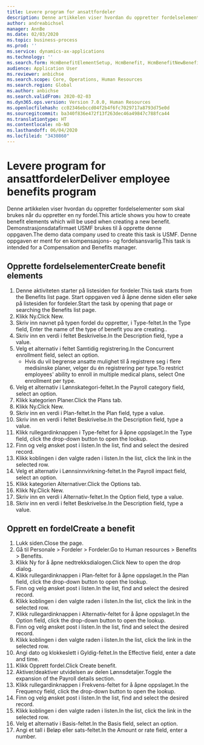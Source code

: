 ```yaml
---
title: Levere program for ansattfordeler
description: Denne artikkelen viser hvordan du oppretter fordelselementer som skal brukes når du oppretter en ny fordel.
author: andreabichsel
manager: AnnBe
ms.date: 02/03/2020
ms.topic: business-process
ms.prod: ''
ms.service: dynamics-ax-applications
ms.technology: ''
ms.search.form: HcmBenefitElementSetup, HcmBenefit, HcmBenefitNewBenefit, HcmBenefitPlanLookup, BenefitWorkspace, HcmBenefitSummaryPart
audience: Application User
ms.reviewer: anbichse
ms.search.scope: Core, Operations, Human Resources
ms.search.region: Global
ms.author: anbichse
ms.search.validFrom: 2020-02-03
ms.dyn365.ops.version: Version 7.0.0, Human Resources
ms.openlocfilehash: cc02346ebccd04f2b4f6fc7029717a8793d75e0d
ms.sourcegitcommit: ba340f836e472f13f263dec46a49847c788fca44
ms.translationtype: HT
ms.contentlocale: nb-NO
ms.lasthandoff: 06/04/2020
ms.locfileid: "3430860"
---
```

# <a name="deliver-employee-benefits-program"></a><span data-ttu-id="7719f-103">Levere program for ansattfordeler</span><span class="sxs-lookup"><span data-stu-id="7719f-103">Deliver employee benefits program</span></span>

<span data-ttu-id="7719f-104">Denne artikkelen viser hvordan du oppretter fordelselementer som skal brukes når du oppretter en ny fordel.</span><span class="sxs-lookup"><span data-stu-id="7719f-104">This article shows you how to create benefit elements which will be used when creating a new benefit.</span></span> <span data-ttu-id="7719f-105">Demonstrasjonsdatafirmaet USMF brukes til å opprette denne oppgaven.</span><span class="sxs-lookup"><span data-stu-id="7719f-105">The demo data company used to create this task is USMF.</span></span> <span data-ttu-id="7719f-106">Denne oppgaven er ment for en kompensasjons- og fordelsansvarlig.</span><span class="sxs-lookup"><span data-stu-id="7719f-106">This task is intended for a Compensation and Benefits manager.</span></span>


## <a name="create-benefit-elements"></a><span data-ttu-id="7719f-107">Opprette fordelselementer</span><span class="sxs-lookup"><span data-stu-id="7719f-107">Create benefit elements</span></span>
1. <span data-ttu-id="7719f-108">Denne aktiviteten starter på listesiden for fordeler.</span><span class="sxs-lookup"><span data-stu-id="7719f-108">This task starts from the Benefits list page.</span></span> <span data-ttu-id="7719f-109">Start oppgaven ved å åpne denne siden eller søke på listesiden for fordeler.</span><span class="sxs-lookup"><span data-stu-id="7719f-109">Start the task by opening that page or searching the Benefits list page.</span></span>
2. <span data-ttu-id="7719f-110">Klikk Ny.</span><span class="sxs-lookup"><span data-stu-id="7719f-110">Click New.</span></span>
3. <span data-ttu-id="7719f-111">Skriv inn navnet på typen fordel du oppretter, i Type-feltet.</span><span class="sxs-lookup"><span data-stu-id="7719f-111">In the Type field, Enter the name of the type of benefit you are creating..</span></span>
4. <span data-ttu-id="7719f-112">Skriv inn en verdi i feltet Beskrivelse.</span><span class="sxs-lookup"><span data-stu-id="7719f-112">In the Description field, type a value.</span></span>
5. <span data-ttu-id="7719f-113">Velg et alternativ i feltet Samtidig registrering.</span><span class="sxs-lookup"><span data-stu-id="7719f-113">In the Concurrent enrollment field, select an option.</span></span>
    * <span data-ttu-id="7719f-114">Hvis du vil begrense ansatte mulighet til å registrere seg i flere medisinske planer, velger du én registrering per type.</span><span class="sxs-lookup"><span data-stu-id="7719f-114">To restrict employees' ability to enroll in multiple medical plans, select One enrollment per type.</span></span>  
6. <span data-ttu-id="7719f-115">Velg et alternativ i Lønnskategori-feltet.</span><span class="sxs-lookup"><span data-stu-id="7719f-115">In the Payroll category field, select an option.</span></span>
7. <span data-ttu-id="7719f-116">Klikk kategorien Planer.</span><span class="sxs-lookup"><span data-stu-id="7719f-116">Click the Plans tab.</span></span>
8. <span data-ttu-id="7719f-117">Klikk Ny.</span><span class="sxs-lookup"><span data-stu-id="7719f-117">Click New.</span></span>
9. <span data-ttu-id="7719f-118">Skriv inn en verdi i Plan-feltet.</span><span class="sxs-lookup"><span data-stu-id="7719f-118">In the Plan field, type a value.</span></span>
10. <span data-ttu-id="7719f-119">Skriv inn en verdi i feltet Beskrivelse.</span><span class="sxs-lookup"><span data-stu-id="7719f-119">In the Description field, type a value.</span></span>
11. <span data-ttu-id="7719f-120">Klikk rullegardinknappen i Type-feltet for å åpne oppslaget.</span><span class="sxs-lookup"><span data-stu-id="7719f-120">In the Type field, click the drop-down button to open the lookup.</span></span>
12. <span data-ttu-id="7719f-121">Finn og velg ønsket post i listen.</span><span class="sxs-lookup"><span data-stu-id="7719f-121">In the list, find and select the desired record.</span></span>
13. <span data-ttu-id="7719f-122">Klikk koblingen i den valgte raden i listen.</span><span class="sxs-lookup"><span data-stu-id="7719f-122">In the list, click the link in the selected row.</span></span>
14. <span data-ttu-id="7719f-123">Velg et alternativ i Lønnsinnvirkning-feltet.</span><span class="sxs-lookup"><span data-stu-id="7719f-123">In the Payroll impact field, select an option.</span></span>
15. <span data-ttu-id="7719f-124">Klikk kategorien Alternativer.</span><span class="sxs-lookup"><span data-stu-id="7719f-124">Click the Options tab.</span></span>
16. <span data-ttu-id="7719f-125">Klikk Ny.</span><span class="sxs-lookup"><span data-stu-id="7719f-125">Click New.</span></span>
17. <span data-ttu-id="7719f-126">Skriv inn en verdi i Alternativ-feltet.</span><span class="sxs-lookup"><span data-stu-id="7719f-126">In the Option field, type a value.</span></span>
18. <span data-ttu-id="7719f-127">Skriv inn en verdi i feltet Beskrivelse.</span><span class="sxs-lookup"><span data-stu-id="7719f-127">In the Description field, type a value.</span></span>

## <a name="create-a-benefit"></a><span data-ttu-id="7719f-128">Opprett en fordel</span><span class="sxs-lookup"><span data-stu-id="7719f-128">Create a benefit</span></span>
1. <span data-ttu-id="7719f-129">Lukk siden.</span><span class="sxs-lookup"><span data-stu-id="7719f-129">Close the page.</span></span>
2. <span data-ttu-id="7719f-130">Gå til Personale > Fordeler > Fordeler.</span><span class="sxs-lookup"><span data-stu-id="7719f-130">Go to Human resources > Benefits > Benefits.</span></span>
3. <span data-ttu-id="7719f-131">Klikk Ny for å åpne nedtrekksdialogen.</span><span class="sxs-lookup"><span data-stu-id="7719f-131">Click New to open the drop dialog.</span></span>
4. <span data-ttu-id="7719f-132">Klikk rullegardinknappen i Plan-feltet for å åpne oppslaget.</span><span class="sxs-lookup"><span data-stu-id="7719f-132">In the Plan field, click the drop-down button to open the lookup.</span></span>
5. <span data-ttu-id="7719f-133">Finn og velg ønsket post i listen.</span><span class="sxs-lookup"><span data-stu-id="7719f-133">In the list, find and select the desired record.</span></span>
6. <span data-ttu-id="7719f-134">Klikk koblingen i den valgte raden i listen.</span><span class="sxs-lookup"><span data-stu-id="7719f-134">In the list, click the link in the selected row.</span></span>
7. <span data-ttu-id="7719f-135">Klikk rullegardinknappen i Alternativ-feltet for å åpne oppslaget.</span><span class="sxs-lookup"><span data-stu-id="7719f-135">In the Option field, click the drop-down button to open the lookup.</span></span>
8. <span data-ttu-id="7719f-136">Finn og velg ønsket post i listen.</span><span class="sxs-lookup"><span data-stu-id="7719f-136">In the list, find and select the desired record.</span></span>
9. <span data-ttu-id="7719f-137">Klikk koblingen i den valgte raden i listen.</span><span class="sxs-lookup"><span data-stu-id="7719f-137">In the list, click the link in the selected row.</span></span>
10. <span data-ttu-id="7719f-138">Angi dato og klokkeslett i Gyldig-feltet.</span><span class="sxs-lookup"><span data-stu-id="7719f-138">In the Effective field, enter a date and time.</span></span>
11. <span data-ttu-id="7719f-139">Klikk Opprett fordel.</span><span class="sxs-lookup"><span data-stu-id="7719f-139">Click Create benefit.</span></span>
12. <span data-ttu-id="7719f-140">Aktiver/deaktiver utvidelsen av delen Lønnsdetaljer.</span><span class="sxs-lookup"><span data-stu-id="7719f-140">Toggle the expansion of the Payroll details section.</span></span>
13. <span data-ttu-id="7719f-141">Klikk rullegardinknappen i Frekvens-feltet for å åpne oppslaget.</span><span class="sxs-lookup"><span data-stu-id="7719f-141">In the Frequency field, click the drop-down button to open the lookup.</span></span>
14. <span data-ttu-id="7719f-142">Finn og velg ønsket post i listen.</span><span class="sxs-lookup"><span data-stu-id="7719f-142">In the list, find and select the desired record.</span></span>
15. <span data-ttu-id="7719f-143">Klikk koblingen i den valgte raden i listen.</span><span class="sxs-lookup"><span data-stu-id="7719f-143">In the list, click the link in the selected row.</span></span>
16. <span data-ttu-id="7719f-144">Velg et alternativ i Basis-feltet.</span><span class="sxs-lookup"><span data-stu-id="7719f-144">In the Basis field, select an option.</span></span>
17. <span data-ttu-id="7719f-145">Angi et tall i Beløp eller sats-feltet.</span><span class="sxs-lookup"><span data-stu-id="7719f-145">In the Amount or rate field, enter a number.</span></span>

